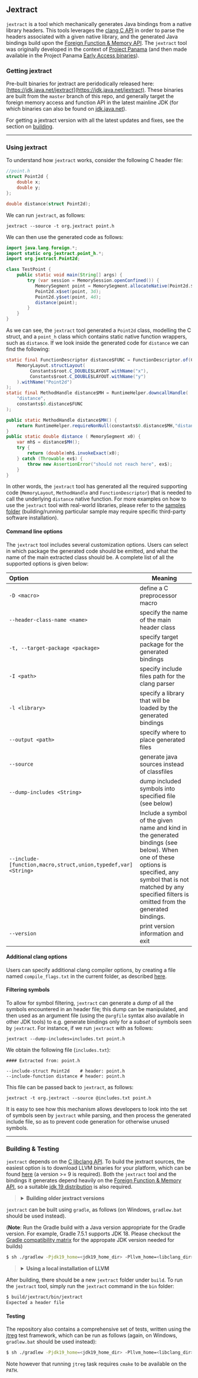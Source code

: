 ## Jextract

`jextract` is a tool which mechanically generates Java bindings from a native library headers. This tools leverages the [clang C API](https://clang.llvm.org/doxygen/group__CINDEX.html) in order to parse the headers associated with a given native library, and the generated Java bindings build upon the [Foreign Function & Memory API](https://openjdk.java.net/jeps/424). The `jextract` tool was originally developed in the context of [Project Panama](https://openjdk.java.net/projects/panama/) (and then made available in the Project Panama [Early Access binaries](https://jdk.java.net/panama/)).

### Getting jextract

Pre-built binaries for jextract are peridodically released here: [https://jdk.java.net/jextract](https://jdk.java.net/jextract). These binaries are built from the `master` branch of this repo, and generally target the foreign memory access and function API in the latest mainline JDK (for which binaries can also be found on [jdk.java.net](https://jdk.java.net)).

For getting a jextract version with all the latest updates and fixes, see the section on [building](#building--testing).

---

### Using jextract

To understand how `jextract` works, consider the following C header file:

```c
//point.h
struct Point2d {
    double x;
    double y;
};

double distance(struct Point2d);
```

We can run `jextract`, as follows:

```
jextract --source -t org.jextract point.h
```

We can then use the generated code as follows:

```java
import java.lang.foreign.*;
import static org.jextract.point_h.*;
import org.jextract.Point2d;

class TestPoint {
    public static void main(String[] args) {
        try (var session = MemorySession.openConfined()) {
           MemorySegment point = MemorySegment.allocateNative(Point2d.$LAYOUT(), session);
           Point2d.x$set(point, 3d);
           Point2d.y$set(point, 4d);
           distance(point);
        }
    }
}
```

As we can see, the `jextract` tool generated a `Point2d` class, modelling the C struct, and a `point_h` class which contains static native function wrappers, such as `distance`. If we look inside the generated code for `distance` we can find the following:

```java
static final FunctionDescriptor distance$FUNC = FunctionDescriptor.of(Constants$root.C_DOUBLE$LAYOUT,
    MemoryLayout.structLayout(
         Constants$root.C_DOUBLE$LAYOUT.withName("x"),
         Constants$root.C_DOUBLE$LAYOUT.withName("y")
    ).withName("Point2d")
);
static final MethodHandle distance$MH = RuntimeHelper.downcallHandle(
    "distance",
    constants$0.distance$FUNC
);

public static MethodHandle distance$MH() {
    return RuntimeHelper.requireNonNull(constants$0.distance$MH,"distance");
}
public static double distance ( MemorySegment x0) {
    var mh$ = distance$MH();
    try {
        return (double)mh$.invokeExact(x0);
    } catch (Throwable ex$) {
        throw new AssertionError("should not reach here", ex$);
    }
}
```

In other words, the `jextract` tool has generated all the required supporting code (`MemoryLayout`, `MethodHandle` and `FunctionDescriptor`) that is needed to call the underlying `distance` native function. For more examples on how to use the `jextract` tool with real-world libraries, please refer to the [samples folder](samples) (building/running particular sample may require specific third-party software installation).

#### Command line options

The `jextract` tool includes several customization options. Users can select in which package the generated code should be emitted, and what the name of the main extracted class should be. A complete list of all the supported options is given below:

| Option                                                       | Meaning                                                      |
| :----------------------------------------------------------- | ------------------------------------------------------------ |
| `-D <macro>`                                                 | define a C preprocessor macro                                |
| `--header-class-name <name>`                                 | specify the name of the main header class                    |
| `-t, --target-package <package>`                             | specify target package for the generated bindings            |
| `-I <path>`                                                  | specify include files path for the clang parser              |
| `-l <library>`                                               | specify a library that will be loaded by the generated bindings |
| `--output <path>`                                            | specify where to place generated files                       |
| `--source`                                                   | generate java sources instead of classfiles                  |
| `--dump-includes <String>`                                   | dump included symbols into specified file (see below)        |
| `--include-[function,macro,struct,union,typedef,var]<String>` | Include a symbol of the given name and kind in the generated bindings (see below). When one of these options is specified, any symbol that is not matched by any specified filters is omitted from the generated bindings. |
| `--version`                                                  | print version information and exit                           |


#### Additional clang options

Users can specify additional clang compiler options, by creating a file named
`compile_flags.txt` in the current folder, as described [here](https://clang.llvm.org/docs/JSONCompilationDatabase.html#alternatives).

#### Filtering symbols

To allow for symbol filtering, `jextract` can generate a *dump* of all the symbols encountered in an header file; this dump can be manipulated, and then used as an argument file (using the `@argfile` syntax also available in other JDK tools) to e.g. generate bindings only for a *subset* of symbols seen by `jextract`. For instance, if we run `jextract` with as follows:

```
jextract --dump-includes=includes.txt point.h
```

We obtain the following file (`includes.txt`):

```
#### Extracted from: point.h

--include-struct Point2d    # header: point.h
--include-function distance # header: point.h
```

This file can be passed back to `jextract`, as follows:

```
jextract -t org.jextract --source @includes.txt point.h
```

It is easy to see how this mechanism allows developers to look into the set of symbols seen by `jextract` while parsing, and then process the generated include file, so as to prevent code generation for otherwise unused symbols.

---

### Building & Testing

`jextract` depends on the [C libclang API](https://clang.llvm.org/doxygen/group__CINDEX.html). To build the jextract sources, the easiest option is to download LLVM binaries for your platform, which can be found [here](https://releases.llvm.org/download.html) (a version >= 9 is required). Both the `jextract` tool and the bindings it generates depend heavily on the [Foreign Function & Memory API](https://openjdk.java.net/jeps/424), so a suitable [jdk 19 distribution](https://jdk.java.net/19/) is also required.

> <details><summary><strong>Building older jextract versions</strong></summary>
> 
> The `master` branch always tracks the latest version of the JDK. If you wish to build an older version of jextract, which targets an earlier version of the JDK you can do so by chercking out the appropriate branch.
> For example, to build a jextract tool which works against JDK 18:
> 
> `git checkout jdk18`
> 
> Over time, new branches will be added, each targeting a specific JDK version.
> </details>

`jextract` can be built using `gradle`, as follows (on Windows, `gradlew.bat` should be used instead).

(**Note**: Run the Gradle build with a Java version appropriate for the Gradle version. For example, Gradle 7.5.1
supports JDK 18. Please checkout the [Gradle compatibility matrix](https://docs.gradle.org/current/userguide/compatibility.html#java) for the appropate JDK version needed for builds)



```sh
$ sh ./gradlew -Pjdk19_home=<jdk19_home_dir> -Pllvm_home=<libclang_dir> clean verify
```


> <details><summary><strong>Using a local installation of LLVM</strong></summary>
> 
> While the recommended way is to use a [release from the LLVM project](https://releases.llvm.org/download.html),
> extract it then make `llvm_home` point to this directory, it may be possible to use a local installation instead.
>
> E.g. on macOs the `llvm_home` can also be set as one of these locations :
> 
> * `/Library/Developer/CommandLineTools/usr/` if using Command Line Tools
> * `/Applications/Xcode.app/Contents/Developer/Toolchains/XcodeDefault.xctoolchain/usr/` if using XCode
> * `$(brew --prefix llvm)` if using the [LLVM install from Homebrew](https://formulae.brew.sh/formula/llvm#default)
> 
> </details>

After building, there should be a new `jextract` folder under `build`.
To run the `jextract` tool, simply run the `jextract` command in the `bin` folder:

```sh
$ build/jextract/bin/jextract
Expected a header file
```

#### Testing

The repository also contains a comprehensive set of tests, written using the [jtreg](https://openjdk.java.net/jtreg/) test framework, which can be run as follows (again, on Windows, `gradlew.bat` should be used instead):

```sh
$ sh ./gradlew -Pjdk19_home=<jdk19_home_dir> -Pllvm_home=<libclang_dir> -Pjtreg_home=<jtreg_home> jtreg
```

Note however that running `jtreg` task requires `cmake` to be available on the `PATH`.
